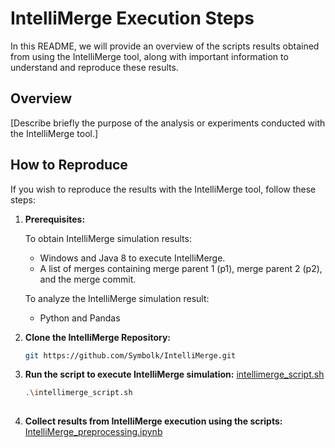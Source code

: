 # IntelliMerge Execution Steps 

In this README, we will provide an overview of the scripts results obtained from using the IntelliMerge tool, along with important information to understand and reproduce these results.

## Overview

[Describe briefly the purpose of the analysis or experiments conducted with the IntelliMerge tool.]

## How to Reproduce

If you wish to reproduce the results with the IntelliMerge tool, follow these steps:

1. **Prerequisites:**
   
    To obtain IntelliMerge simulation results:
    * Windows and Java 8 to execute IntelliMerge.
    * A list of merges containing merge parent 1 (p1), merge parent 2 (p2), and the merge commit.
  
    To analyze the IntelliMerge simulation result: </p>
    * Python and Pandas </br>

2. **Clone the IntelliMerge Repository:**

     ```bash
     git https://github.com/Symbolk/IntelliMerge.git

3. **Run the script to execute IntelliMerge simulation:**
      [intellimerge_script.sh](/intellimerge_execution/intellimerge_script.sh)
   ```bash
   .\intellimerge_script.sh
    
5. **Collect results from IntelliMerge execution using the scripts:**
      [IntelliMerge_preprocessing.ipynb](/intellimerge_execution/IntelliMerge_preprocessing.ipynb)


